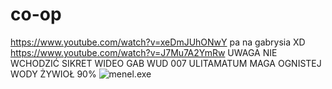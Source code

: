 # co-op
https://www.youtube.com/watch?v=xeDmJUhONwY
pa na gabrysia XD
https://www.youtube.com/watch?v=J7Mu7A2YmRw UWAGA NIE WCHODZIĆ
SIKRET WIDEO GAB WUD 007 ULITAMATUM MAGA OGNISTEJ WODY
ŻYWIOŁ 90%
![menel.exe](https://j.gifs.com/nrn5lY.gif)
